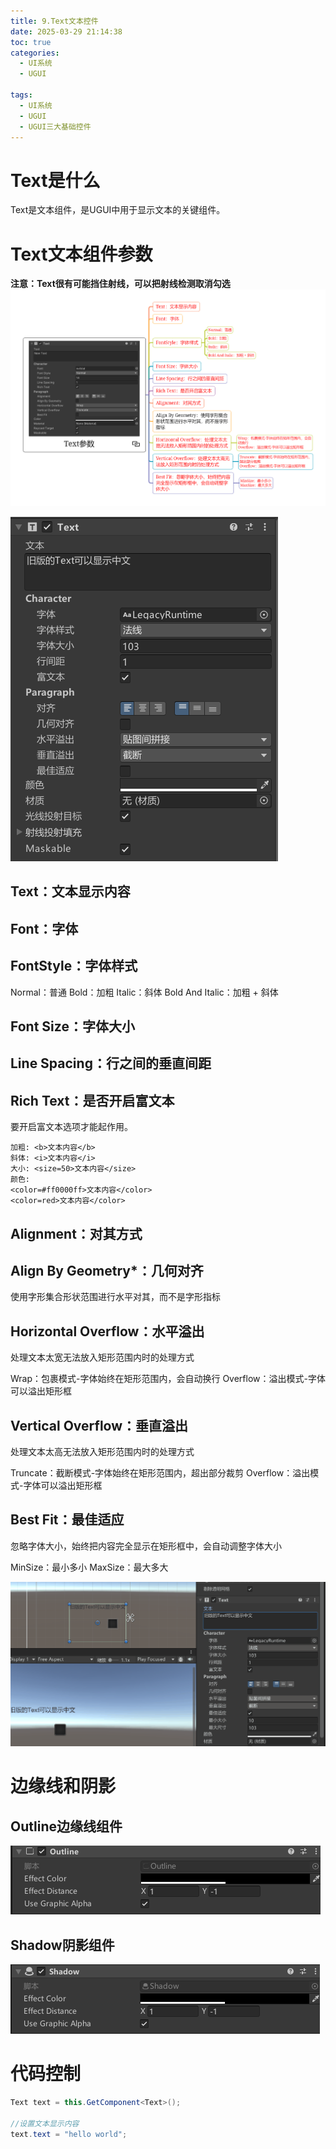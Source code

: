 ```yaml
---
title: 9.Text文本控件
date: 2025-03-29 21:14:38
toc: true
categories:
  - UI系统
  - UGUI

tags:
  - UI系统
  - UGUI
  - UGUI三大基础控件
---
```


# Text是什么
Text是文本组件，是UGUI中用于显示文本的关键组件。



# Text文本组件参数

**注意：Text很有可能挡住射线，可以把射线检测取消勾选**
![](9.Text文本控件/Text参数.png)

![](9.Text文本控件/file-20250329212127366.png)
## Text：文本显示内容

## Font：字体

## FontStyle：字体样式
Normal：普通
Bold：加粗
Italic：斜体
Bold And Italic：加粗 + 斜体

## Font Size：字体大小

## Line Spacing：行之间的垂直间距

## Rich Text：是否开启富文本
要开启富文本选项才能起作用。

```text
加粗: <b>文本内容</b>
斜体: <i>文本内容</i>
大小: <size=50>文本内容</size>
颜色:
<color=#ff0000ff>文本内容</color>
<color=red>文本内容</color>
```
## Alignment：对其方式

## Align By Geometry*：几何对齐
使用字形集合形状范围进行水平对其，而不是字形指标

## Horizontal Overflow：水平溢出
处理文本太宽无法放入矩形范围内时的处理方式

Wrap：包裹模式-字体始终在矩形范围内，会自动换行
Overflow：溢出模式-字体可以溢出矩形框

## Vertical Overflow：垂直溢出
处理文本太高无法放入矩形范围内时的处理方式

Truncate：截断模式-字体始终在矩形范围内，超出部分裁剪
Overflow：溢出模式-字体可以溢出矩形框

## Best Fit：最佳适应
忽略字体大小，始终把内容完全显示在矩形框中，会自动调整字体大小

MinSize：最小多小
MaxSize：最大多大

![](9.Text文本控件/最佳适应动画.gif)


# 边缘线和阴影
## Outline边缘线组件
![](9.Text文本控件/file-20250329213441851.png)

## Shadow阴影组件
![](9.Text文本控件/file-20250329213448324.png)


# 代码控制

```cs
Text text = this.GetComponent<Text>();

//设置文本显示内容
text.text = "hello world";

```